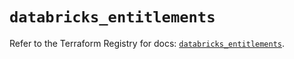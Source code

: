 # `databricks_entitlements`

Refer to the Terraform Registry for docs: [`databricks_entitlements`](https://registry.terraform.io/providers/databricks/databricks/1.52.0/docs/resources/entitlements).
